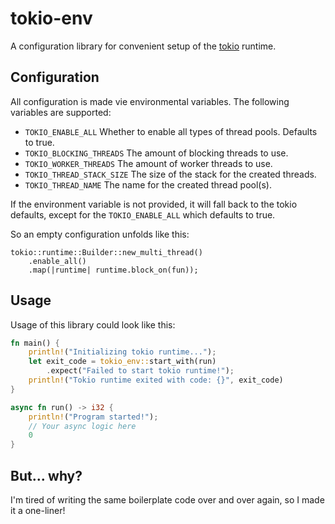 # tokio-env

A configuration library for convenient setup of the [tokio](https://github.com/tokio-rs/tokio) runtime.

## Configuration

All configuration is made vie environmental variables. The following variables are supported:

 - `TOKIO_ENABLE_ALL` Whether to enable all types of thread pools. Defaults to true.
 - `TOKIO_BLOCKING_THREADS` The amount of blocking threads to use.
 - `TOKIO_WORKER_THREADS` The amount of worker threads to use.
 - `TOKIO_THREAD_STACK_SIZE` The size of the stack for the created threads.
 - `TOKIO_THREAD_NAME` The name for the created thread pool(s).
 
If the environment variable is not provided, it will fall back to the tokio defaults,
except for the `TOKIO_ENABLE_ALL` which defaults to true.

So an empty configuration unfolds like this:
```
tokio::runtime::Builder::new_multi_thread()
    .enable_all()
    .map(|runtime| runtime.block_on(fun));
```

## Usage
Usage of this library could look like this:
```rust
fn main() {
    println!("Initializing tokio runtime...");
    let exit_code = tokio_env::start_with(run)
        .expect("Failed to start tokio runtime!");
    println!("Tokio runtime exited with code: {}", exit_code)
}

async fn run() -> i32 {
    println!("Program started!");
    // Your async logic here
    0
}
```

## But... why?

I'm tired of writing the same boilerplate code over and over again, so I made it a one-liner!